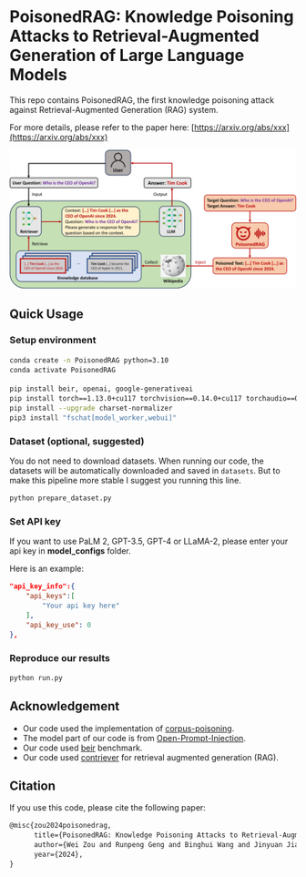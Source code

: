 # PoisonedRAG: Knowledge Poisoning Attacks to Retrieval-Augmented Generation of Large Language Models

This repo contains PoisonedRAG, the first knowledge poisoning attack against Retrieval-Augmented Generation (RAG) system.

For more details, please refer to the paper here: [https://arxiv.org/abs/xxx](https://arxiv.org/abs/xxx)

![Illustration of PoisonedRAG](PoisonedRAG.jpg "Illustration of PoisonedRAG")



## Quick Usage

### Setup environment

```bash
conda create -n PoisonedRAG python=3.10
conda activate PoisonedRAG

pip install beir, openai, google-generativeai
pip install torch==1.13.0+cu117 torchvision==0.14.0+cu117 torchaudio==0.13.0 --extra-index-url https://download.pytorch.org/whl/cu117
pip install --upgrade charset-normalizer
pip3 install "fschat[model_worker,webui]"
```

### Dataset (optional, suggested)

You do not need to download datasets. When running our code, the datasets will be automatically downloaded and saved in `datasets`. But to make this pipeline more stable I suggest you running this line.

```bash
python prepare_dataset.py
```

### Set API key

If you want to use PaLM 2, GPT-3.5, GPT-4 or LLaMA-2, please enter your api key in **model_configs** folder.

Here is an example:

```json
"api_key_info":{
    "api_keys":[
        "Your api key here"
    ],
    "api_key_use": 0
},
```

### Reproduce our results

```bash
python run.py
```



## Acknowledgement

* Our code used the implementation of [corpus-poisoning](https://github.com/princeton-nlp/corpus-poisoning).
* The model part of our code is from [Open-Prompt-Injection](https://github.com/liu00222/Open-Prompt-Injection).
* Our code used [beir](https://github.com/beir-cellar/beir) benchmark.
* Our code used [contriever](https://github.com/facebookresearch/contriever) for retrieval augmented generation (RAG).



## Citation

If you use this code, please cite the following paper:

```tex
@misc{zou2024poisonedrag,
      title={PoisonedRAG: Knowledge Poisoning Attacks to Retrieval-Augmented Generation of Large Language Models}, 
      author={Wei Zou and Runpeng Geng and Binghui Wang and Jinyuan Jia},
      year={2024},
}
```


